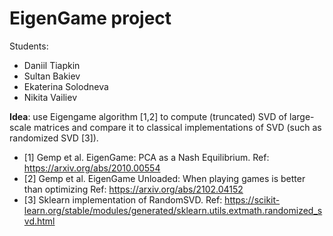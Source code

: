 # EigenGame project

Students: 
* Daniil Tiapkin
* Sultan Bakiev
* Ekaterina Solodneva
* Nikita Vailiev

**Idea**: use Eigengame algorithm [1,2] to compute (truncated) SVD of large-scale matrices and compare it to classical implementations of SVD (such as randomized SVD [3]).


* [1] Gemp et al. EigenGame: PCA as a Nash Equilibrium. Ref: https://arxiv.org/abs/2010.00554
* [2] Gemp et al. EigenGame Unloaded: When playing games is better than optimizing Ref: https://arxiv.org/abs/2102.04152
* [3] Sklearn implementation of RandomSVD. Ref: https://scikit-learn.org/stable/modules/generated/sklearn.utils.extmath.randomized_svd.html